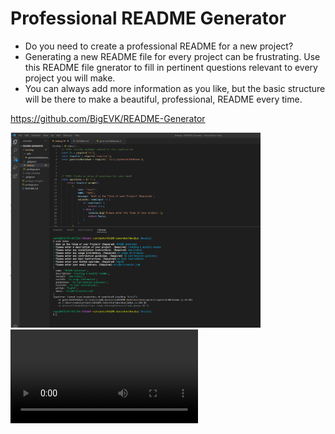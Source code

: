 # Professional README Generator 
- Do you need to create a professional README for a new project?
- Generating a new README file for every project can be frustrating. Use this README file gnerator to fill in pertinent questions relevant to every project you will make.
- You can always add more information as you like, but the basic structure will be there to make a beautiful, professional, README every time.

https://github.com/BigEVK/README-Generator

<img src="./Develop/assets/readmeGeneratorScreenShot.png" width="400" >

<video src="./Develop/assets/READMEGenerator.mp4" >



[How to create a Professional README](https://coding-boot-camp.github.io/full-stack/github/professional-readme-guide)
